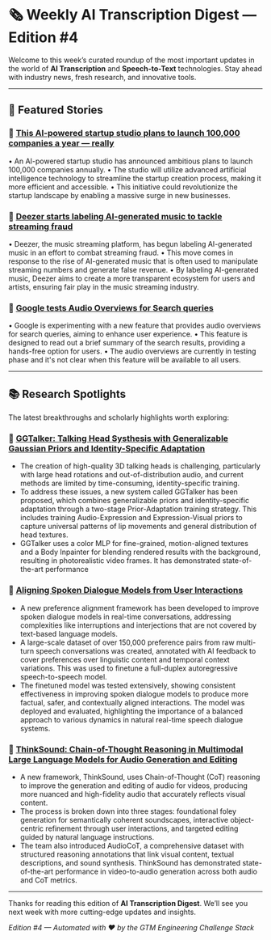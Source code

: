 # 🗞️ Weekly AI Transcription Digest — Edition #4

Welcome to this week’s curated roundup of the most important updates in the world of **AI Transcription** and **Speech-to-Text** technologies. Stay ahead with industry news, fresh research, and innovative tools.

---

## 🧠 Featured Stories

### 🎯 [This AI-powered startup studio plans to launch 100,000 companies a year — really](https://techcrunch.com/2025/06/26/this-ai-powered-startup-studio-plans-to-launch-100000-companies-a-year-really/)

• An AI-powered startup studio has announced ambitious plans to launch 100,000 companies annually. 
• The studio will utilize advanced artificial intelligence technology to streamline the startup creation process, making it more efficient and accessible.
• This initiative could revolutionize the startup landscape by enabling a massive surge in new businesses.

### 🎯 [Deezer starts labeling AI-generated music to tackle streaming fraud](https://techcrunch.com/2025/06/20/deezer-starts-labeling-ai-generated-music-to-tackle-streaming-fraud/)

• Deezer, the music streaming platform, has begun labeling AI-generated music in an effort to combat streaming fraud.
• This move comes in response to the rise of AI-generated music that is often used to manipulate streaming numbers and generate false revenue.
• By labeling AI-generated music, Deezer aims to create a more transparent ecosystem for users and artists, ensuring fair play in the music streaming industry.

### 🎯 [Google tests Audio Overviews for Search queries](https://techcrunch.com/2025/06/13/google-tests-audio-overviews-for-search-queries/)

• Google is experimenting with a new feature that provides audio overviews for search queries, aiming to enhance user experience.
• This feature is designed to read out a brief summary of the search results, providing a hands-free option for users.
• The audio overviews are currently in testing phase and it's not clear when this feature will be available to all users.

---

## 📚 Research Spotlights

The latest breakthroughs and scholarly highlights worth exploring:
### 📄 [GGTalker: Talking Head Systhesis with Generalizable Gaussian Priors and Identity-Specific Adaptation](http://arxiv.org/abs/2506.21513v1)

- The creation of high-quality 3D talking heads is challenging, particularly with large head rotations and out-of-distribution audio, and current methods are limited by time-consuming, identity-specific training.
- To address these issues, a new system called GGTalker has been proposed, which combines generalizable priors and identity-specific adaptation through a two-stage Prior-Adaptation training strategy. This includes training Audio-Expression and Expression-Visual priors to capture universal patterns of lip movements and general distribution of head textures.
- GGTalker uses a color MLP for fine-grained, motion-aligned textures and a Body Inpainter for blending rendered results with the background, resulting in photorealistic video frames. It has demonstrated state-of-the-art performance

### 📄 [Aligning Spoken Dialogue Models from User Interactions](http://arxiv.org/abs/2506.21463v1)

- A new preference alignment framework has been developed to improve spoken dialogue models in real-time conversations, addressing complexities like interruptions and interjections that are not covered by text-based language models.
- A large-scale dataset of over 150,000 preference pairs from raw multi-turn speech conversations was created, annotated with AI feedback to cover preferences over linguistic content and temporal context variations. This was used to finetune a full-duplex autoregressive speech-to-speech model.
- The finetuned model was tested extensively, showing consistent effectiveness in improving spoken dialogue models to produce more factual, safer, and contextually aligned interactions. The model was deployed and evaluated, highlighting the importance of a balanced approach to various dynamics in natural real-time speech dialogue systems.

### 📄 [ThinkSound: Chain-of-Thought Reasoning in Multimodal Large Language Models for Audio Generation and Editing](http://arxiv.org/abs/2506.21448v1)

- A new framework, ThinkSound, uses Chain-of-Thought (CoT) reasoning to improve the generation and editing of audio for videos, producing more nuanced and high-fidelity audio that accurately reflects visual content. 
- The process is broken down into three stages: foundational foley generation for semantically coherent soundscapes, interactive object-centric refinement through user interactions, and targeted editing guided by natural language instructions. 
- The team also introduced AudioCoT, a comprehensive dataset with structured reasoning annotations that link visual content, textual descriptions, and sound synthesis. ThinkSound has demonstrated state-of-the-art performance in video-to-audio generation across both audio and CoT metrics.

---

Thanks for reading this edition of **AI Transcription Digest**. We’ll see you next week with more cutting-edge updates and insights.

*Edition #4 — Automated with ❤️ by the GTM Engineering Challenge Stack*

